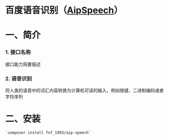 # 百度语音识别（[AipSpeech](http://ai.baidu.com/docs/#/ASR-Online-PHP-SDK/top "AipSpeech")）

# 一、简介
### 1. 接口名称	
接口能力简要描述

### 2. 语音识别	
将人类的语音中的词汇内容转换为计算机可读的输入，例如按键、二进制编码或者字符序列
# 二、安装
    `composer install fnf_1993/aip-speech`
